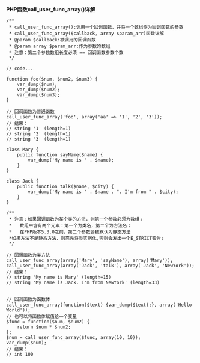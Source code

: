 **PHP函数call_user_func_array()详解**

    /**
     * call_user_func_array():调用一个回调函数，并将一个数组作为回调函数的参数
     * call_user_func_array($callback, array $param_arr)函数详解
     * @param $callback:被调用的回调函数
     * @param array $param_arr:作为参数的数组
     * 注意：第二个参数数组长度必须 == 回调函数参数个数
     */
     
    // code...
     
    function foo($num, $num2, $num3) {
	    var_dump($num);
	    var_dump($num2);
	    var_dump($num3);
    }
     
    // 回调函数为普通函数
    call_user_func_array('foo', array('aa' => '1', '2', '3'));
    // 结果：
    // string '1' (length=1)
    // string '2' (length=1)
    // string '3' (length=1)
     
    class Mary {
	    public function sayName($name) {
	    	var_dump('My name is ' . $name);
	    }
    }
     
    class Jack {
	    public function talk($name, $city) {
	    	var_dump('My name is ' . $name . ". I'm from " . $city);
	    }
    }
     
    /**
     * 注意：如果回调函数为某个类的方法，则第一个参数必须为数组；
     *   数组中含有两个元素：第一个为类名，第二个为方法名；
     *   在PHP版本5.3.0之前，第二个参数会被默认为静态方法
     *如果方法不是静态方法，则需先将类实例化,否则会发出一个E_STRICT警告;
     */
     
    // 回调函数为类方法
    call_user_func_array(array('Mary', 'sayName'), array('Mary'));
    call_user_func_array(array('Jack', 'talk'), array('Jack', 'NewYork'));
    // 结果：
    // string 'My name is Mary' (length=15)
    // string 'My name is Jack. I'm from NewYork' (length=33)
     
     
    // 回调函数为函数体
    call_user_func_array(function($text) {var_dump($text);}, array('Hello World'));
    // 也可以将函数体赋值给一个变量
    $func = function($num, $num2) {
    	return $num * $num2;
    };
    $num = call_user_func_array($func, array(10, 10));
    var_dump($num);
    // 结果：
    // int 100
